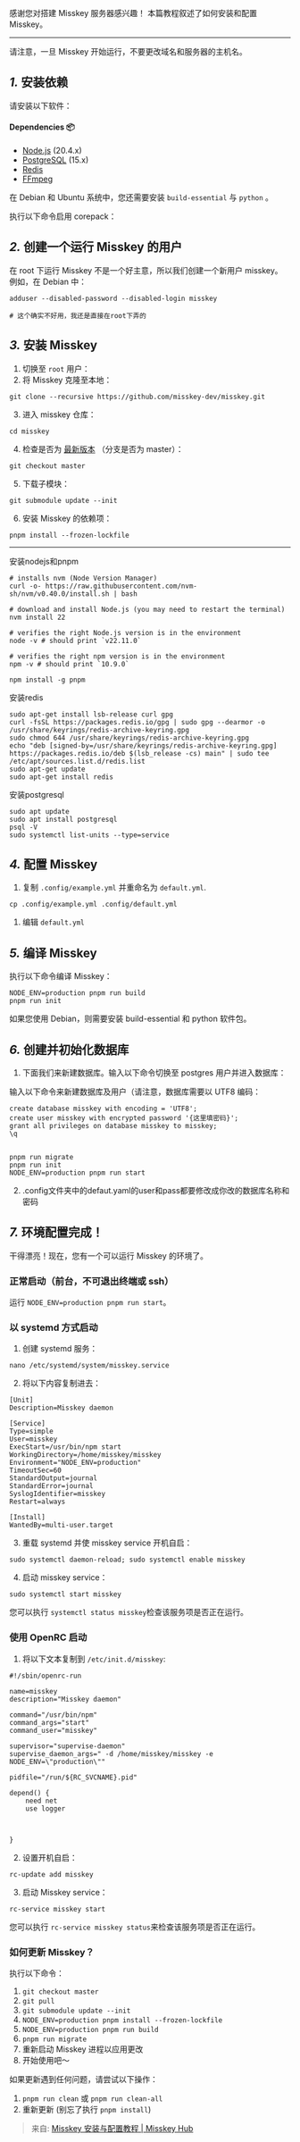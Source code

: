 感谢您对搭建 Misskey 服务器感兴趣！ 本篇教程叙述了如何安装和配置 Misskey。

---

请注意，一旦 Misskey 开始运行，不要更改域名和服务器的主机名。

## _1._ 安装依赖
请安装以下软件：

#### Dependencies 📦
+ [Node.js](https://nodejs.org/en/) (20.4.x)
+ [PostgreSQL](https://www.postgresql.org/) (15.x)
+ [Redis](https://redis.io/)
+ [FFmpeg](https://www.ffmpeg.org/)

在 Debian 和 Ubuntu 系统中，您还需要安装 `build-essential` 与 `python` 。

执行以下命令启用 corepack：

## _2._ 创建一个运行 Misskey 的用户
在 root 下运行 Misskey 不是一个好主意，所以我们创建一个新用户 misskey。 例如，在 Debian 中：

```plain
adduser --disabled-password --disabled-login misskey

# 这个确实不好用，我还是直接在root下弄的
```

## _3._ 安装 Misskey
1. 切换至 `root` 用户：
2. 将 Misskey 克隆至本地：

`git clone --recursive https://github.com/misskey-dev/misskey.git`

3. 进入 misskey 仓库：

`cd misskey`

4. 检查是否为 [最新版本](https://github.com/misskey-dev/misskey/releases/latest) （分支是否为 master）：

`git checkout master`

5. 下载子模块：

`git submodule update --init`

6. 安装 Misskey 的依赖项：

`pnpm install --frozen-lockfile`

 

---

安装nodejs和pnpm

```plain
# installs nvm (Node Version Manager)
curl -o- https://raw.githubusercontent.com/nvm-sh/nvm/v0.40.0/install.sh | bash

# download and install Node.js (you may need to restart the terminal)
nvm install 22

# verifies the right Node.js version is in the environment
node -v # should print `v22.11.0`

# verifies the right npm version is in the environment
npm -v # should print `10.9.0`

npm install -g pnpm
```



安装redis

```plain
sudo apt-get install lsb-release curl gpg
curl -fsSL https://packages.redis.io/gpg | sudo gpg --dearmor -o /usr/share/keyrings/redis-archive-keyring.gpg
sudo chmod 644 /usr/share/keyrings/redis-archive-keyring.gpg
echo "deb [signed-by=/usr/share/keyrings/redis-archive-keyring.gpg] https://packages.redis.io/deb $(lsb_release -cs) main" | sudo tee /etc/apt/sources.list.d/redis.list
sudo apt-get update
sudo apt-get install redis
```



安装postgresql

```plain
sudo apt update
sudo apt install postgresql
psql -V
sudo systemctl list-units --type=service
```

## _4._ 配置 Misskey
1. 复制 `.config/example.yml` 并重命名为 `default.yml`.

```plain
cp .config/example.yml .config/default.yml
```

1. 编辑 `default.yml`

## _5._ 编译 Misskey
执行以下命令编译 Misskey：

```plain
NODE_ENV=production pnpm run build
pnpm run init
```

如果您使用 Debian，则需要安装 build-essential 和 python 软件包。

## _6._ 创建并初始化数据库
1. 下面我们来新建数据库。输入以下命令切换至 postgres 用户并进入数据库：

输入以下命令来新建数据库及用户（请注意，数据库需要以 UTF8 编码：

```plain
create database misskey with encoding = 'UTF8';
create user misskey with encrypted password '{这里填密码}';
grant all privileges on database misskey to misskey;
\q


pnpm run migrate
pnpm run init
NODE_ENV=production pnpm run start
```

2. .config文件夹中的defaut.yaml的user和pass都要修改成你改的数据库名称和密码

## _7._ 环境配置完成！
干得漂亮！现在，您有一个可以运行 Misskey 的环境了。

### 正常启动（前台，不可退出终端或 ssh）
运行 `NODE_ENV=production pnpm run start`。

### 以 systemd 方式启动
1. 创建 systemd 服务：

`nano /etc/systemd/system/misskey.service`

2. 将以下内容复制进去：

```plain
[Unit]
Description=Misskey daemon

[Service]
Type=simple
User=misskey
ExecStart=/usr/bin/npm start
WorkingDirectory=/home/misskey/misskey
Environment="NODE_ENV=production"
TimeoutSec=60
StandardOutput=journal
StandardError=journal
SyslogIdentifier=misskey
Restart=always

[Install]
WantedBy=multi-user.target
```

3. 重载 systemd 并使 misskey service 开机自启：

`sudo systemctl daemon-reload; sudo systemctl enable misskey`

4. 启动 misskey service：

`sudo systemctl start misskey`

您可以执行 `systemctl status misskey`检查该服务项是否正在运行。

### 使用 OpenRC 启动
1. 将以下文本复制到 `/etc/init.d/misskey`:

```plain
#!/sbin/openrc-run

name=misskey
description="Misskey daemon"

command="/usr/bin/npm"
command_args="start"
command_user="misskey"

supervisor="supervise-daemon"
supervise_daemon_args=" -d /home/misskey/misskey -e NODE_ENV=\"production\""

pidfile="/run/${RC_SVCNAME}.pid"

depend() {
	need net
	use logger

	
	
}
```

2. 设置开机自启：

`rc-update add misskey`

3. 启动 Misskey service：

`rc-service misskey start`

您可以执行 `rc-service misskey status`来检查该服务项是否正在运行。

### 如何更新 Misskey？
执行以下命令：

1. `git checkout master`
2. `git pull`
3. `git submodule update --init`
4. `NODE_ENV=production pnpm install --frozen-lockfile`
5. `NODE_ENV=production pnpm run build`
6. `pnpm run migrate`
7. 重新启动 Misskey 进程以应用更改
8. 开始使用吧～

如果更新遇到任何问题，请尝试以下操作：

1. `pnpm run clean` 或 `pnpm run clean-all`
2. 重新更新 (别忘了执行 `pnpm install`)

  


> 来自: [Misskey 安装与配置教程 | Misskey Hub](https://mkhub.hotoras.kr/zh-CN/docs/install/manual.html#%E4%BB%A5-systemd-%E6%96%B9%E5%BC%8F%E5%90%AF%E5%8A%A8)
>

